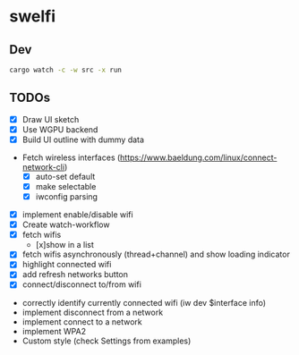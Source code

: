 # swelfi

## Dev

```bash
cargo watch -c -w src -x run
```

## TODOs

* [x] Draw UI sketch
* [x] Use WGPU backend
* [x] Build UI outline with dummy data
* Fetch wireless interfaces (https://www.baeldung.com/linux/connect-network-cli)
    * [x] auto-set default
    * [x] make selectable
    * [x] iwconfig parsing
* [x] implement enable/disable wifi
* [x] Create watch-workflow
* [x] fetch wifis
    * [x]show in a list
* [x] fetch wifis asynchronously (thread+channel) and show loading indicator
* [x] highlight connected wifi
* [x] add refresh networks button
* [x] connect/disconnect to/from wifi
* correctly identify currently connected wifi (iw dev $interface info)
* implement disconnect from a network
* implement connect to a network
* implement WPA2
* Custom style (check Settings from examples)

